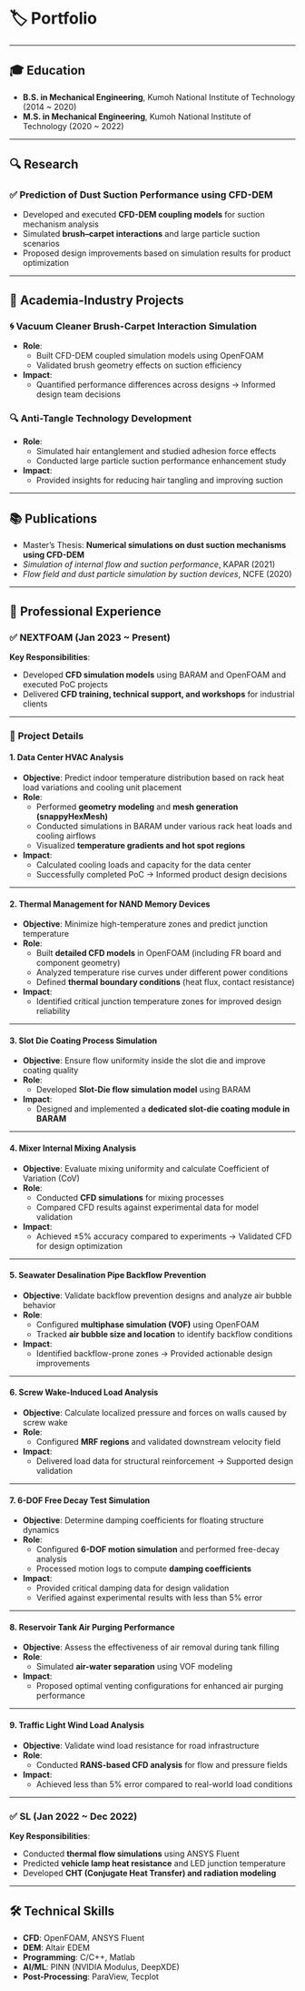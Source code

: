 # 🏷 **Portfolio**

---

## 🎓 Education
- **B.S. in Mechanical Engineering**, Kumoh National Institute of Technology (2014 ~ 2020)
- **M.S. in Mechanical Engineering**, Kumoh National Institute of Technology (2020 ~ 2022)

---

## 🔍 Research
### ✅ Prediction of Dust Suction Performance using CFD-DEM
- Developed and executed **CFD-DEM coupling models** for suction mechanism analysis
- Simulated **brush–carpet interactions** and large particle suction scenarios
- Proposed design improvements based on simulation results for product optimization

---

## 🤝 Academia-Industry Projects
### 🌀 Vacuum Cleaner Brush-Carpet Interaction Simulation
- **Role**:
  - Built CFD-DEM coupled simulation models using OpenFOAM
  - Validated brush geometry effects on suction efficiency
- **Impact**:
  - Quantified performance differences across designs → Informed design team decisions

### 🔍 Anti-Tangle Technology Development
- **Role**:
  - Simulated hair entanglement and studied adhesion force effects
  - Conducted large particle suction performance enhancement study
- **Impact**:
  - Provided insights for reducing hair tangling and improving suction

---

## 📚 Publications
- Master’s Thesis: **Numerical simulations on dust suction mechanisms using CFD-DEM**
- *Simulation of internal flow and suction performance*, KAPAR (2021)
- *Flow field and dust particle simulation by suction devices*, NCFE (2020)

---

## 💼 **Professional Experience**

### ✅ NEXTFOAM (Jan 2023 ~ Present)
**Key Responsibilities**:
- Developed **CFD simulation models** using BARAM and OpenFOAM and executed PoC projects
- Delivered **CFD training, technical support, and workshops** for industrial clients

---

### 📌 **Project Details**

#### 1. **Data Center HVAC Analysis**
- **Objective**: Predict indoor temperature distribution based on rack heat load variations and cooling unit placement
- **Role**:
  - Performed **geometry modeling** and **mesh generation (snappyHexMesh)**
  - Conducted simulations in BARAM under various rack heat loads and cooling airflows
  - Visualized **temperature gradients and hot spot regions**
- **Impact**:
  - Calculated cooling loads and capacity for the data center
  - Successfully completed PoC → Informed product design decisions

---

#### 2. **Thermal Management for NAND Memory Devices**
- **Objective**: Minimize high-temperature zones and predict junction temperature
- **Role**:
  - Built **detailed CFD models** in OpenFOAM (including FR board and component geometry)
  - Analyzed temperature rise curves under different power conditions
  - Defined **thermal boundary conditions** (heat flux, contact resistance)
- **Impact**:
  - Identified critical junction temperature zones for improved design reliability

---

#### 3. **Slot Die Coating Process Simulation**
- **Objective**: Ensure flow uniformity inside the slot die and improve coating quality
- **Role**:
  - Developed **Slot-Die flow simulation model** using BARAM
- **Impact**:
  - Designed and implemented a **dedicated slot-die coating module in BARAM**

---

#### 4. **Mixer Internal Mixing Analysis**
- **Objective**: Evaluate mixing uniformity and calculate Coefficient of Variation (CoV)
- **Role**:
  - Conducted **CFD simulations** for mixing processes
  - Compared CFD results against experimental data for model validation
- **Impact**:
  - Achieved ±5% accuracy compared to experiments → Validated CFD for design optimization

---

#### 5. **Seawater Desalination Pipe Backflow Prevention**
- **Objective**: Validate backflow prevention designs and analyze air bubble behavior
- **Role**:
  - Configured **multiphase simulation (VOF)** using OpenFOAM
  - Tracked **air bubble size and location** to identify backflow conditions
- **Impact**:
  - Identified backflow-prone zones → Provided actionable design improvements

---

#### 6. **Screw Wake-Induced Load Analysis**
- **Objective**: Calculate localized pressure and forces on walls caused by screw wake
- **Role**:
  - Configured **MRF regions** and validated downstream velocity field
- **Impact**:
  - Delivered load data for structural reinforcement → Supported design validation

---

#### 7. **6-DOF Free Decay Test Simulation**
- **Objective**: Determine damping coefficients for floating structure dynamics
- **Role**:
  - Configured **6-DOF motion simulation** and performed free-decay analysis
  - Processed motion logs to compute **damping coefficients**
- **Impact**:
  - Provided critical damping data for design validation
  - Verified against experimental results with less than 5% error

---

#### 8. **Reservoir Tank Air Purging Performance**
- **Objective**: Assess the effectiveness of air removal during tank filling
- **Role**:
  - Simulated **air-water separation** using VOF modeling
- **Impact**:
  - Proposed optimal venting configurations for enhanced air purging performance

---

#### 9. **Traffic Light Wind Load Analysis**
- **Objective**: Validate wind load resistance for road infrastructure
- **Role**:
  - Conducted **RANS-based CFD analysis** for flow and pressure fields
- **Impact**:
  - Achieved less than 5% error compared to real-world load conditions

---

### ✅ SL (Jan 2022 ~ Dec 2022)
**Key Responsibilities**:
- Conducted **thermal flow simulations** using ANSYS Fluent
- Predicted **vehicle lamp heat resistance** and LED junction temperature
- Developed **CHT (Conjugate Heat Transfer) and radiation modeling**

---

## 🛠 **Technical Skills**
- **CFD**: OpenFOAM, ANSYS Fluent
- **DEM**: Altair EDEM
- **Programming**: C/C++, Matlab
- **AI/ML**: PINN (NVIDIA Modulus, DeepXDE)
- **Post-Processing**: ParaView, Tecplot
